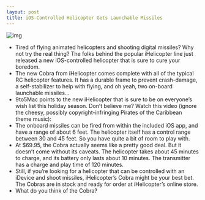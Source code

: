 ```yaml
---
layout: post
title: iOS-Controlled Helicopter Gets Launchable Missiles
---
```

![img](http://media.idownloadblog.com/wp-content/uploads/2011/10/ihelicopter-cobra.jpg)
* Tired of flying animated helicopters and shooting digital missiles? Why not try the real thing? The folks behind the popular iHelicopter line just released a new iOS-controlled helicopter that is sure to cure your boredom.
* The new Cobra from iHelicopter comes complete with all of the typical RC helicopter features. It has a durable frame to prevent crash-damage, a self-stabilizer to help with flying, and oh yeah, two on-board launchable missiles…
* 9to5Mac points to the new iHelicopter that is sure to be on everyone’s wish list this holiday season. Don’t believe me? Watch this video (ignore the cheesy, possibly copyright-infringing Pirates of the Caribbean theme music):
* The onboard missiles can be fired from within the included iOS app, and have a range of about 6 feet. The helicopter itself has a control range between 30 and 45 feet. So you have quite a bit of room to play with.
* At $69.95, the Cobra actually seems like a pretty good deal. But it doesn’t come without its caveats. The helicopter takes about 45 minutes to charge, and its battery only lasts about 10 minutes. The transmitter has a charge and play time of 120 minutes.
* Still, if you’re looking for a helicopter that can be controlled with an iDevice and shoot missiles, iHelicopter’s Cobra might be your best bet. The Cobras are in stock and ready for order at iHelicopter’s online store.
* What do you think of the Cobra?

